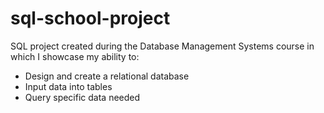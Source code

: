 # sql-school-project
SQL project created during the Database Management Systems course in which I showcase my ability to:
- Design and create a relational database
- Input data into tables
- Query specific data needed
